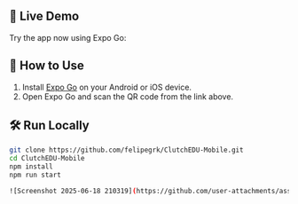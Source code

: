 ## 🚀 Live Demo
Try the app now using Expo Go:

## 📱 How to Use
1. Install [Expo Go](https://expo.dev/client) on your Android or iOS device.
2. Open Expo Go and scan the QR code from the link above.
## 🛠 Run Locally

```bash
git clone https://github.com/felipegrk/ClutchEDU-Mobile.git
cd ClutchEDU-Mobile
npm install
npm run start

![Screenshot 2025-06-18 210319](https://github.com/user-attachments/assets/785b7b63-e773-49b1-a54e-31b9331967e0)
